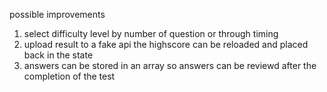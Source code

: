 possible improvements

1. select difficulty level by number of question or through timing
2. upload result to a fake api the highscore can be reloaded and placed back in the state
3. answers can be stored in an array so answers can be reviewd after the completion of the test